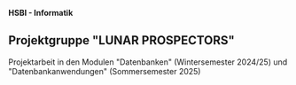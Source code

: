 **HSBI - Informatik**
## Projektgruppe "LUNAR PROSPECTORS"
Projektarbeit in den Modulen "Datenbanken" (Wintersemester 2024/25) und "Datenbankanwendungen" (Sommersemester 2025)
